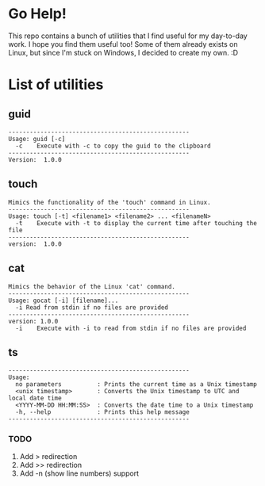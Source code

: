 # Go Help!
This repo contains a bunch of utilities that I find useful for my day-to-day work. I hope you find them useful too!
Some of them already exists on Linux, but since I'm stuck on Windows, I decided to create my own. :D 

# List of utilities
## guid
```text
---------------------------------------------------
Usage: guid [-c]
  -c    Execute with -c to copy the guid to the clipboard
---------------------------------------------------
Version:  1.0.0
```

## touch
```text
Mimics the functionality of the 'touch' command in Linux.
---------------------------------------------------
Usage: touch [-t] <filename1> <filename2> ... <filenameN>
  -t    Execute with -t to display the current time after touching the file
---------------------------------------------------
version:  1.0.0
```

## cat
```text
Mimics the behavior of the Linux 'cat' command.
---------------------------------------------------
Usage: gocat [-i] [filename]...
  -i Read from stdin if no files are provided
---------------------------------------------------
version: 1.0.0
  -i    Execute with -i to read from stdin if no files are provided
```

## ts
```text
---------------------------------------------------
Usage:
  no parameters          : Prints the current time as a Unix timestamp
  <unix timestamp>       : Converts the Unix timestamp to UTC and local date time
  <YYYY-MM-DD HH:MM:SS>  : Converts the date time to a Unix timestamp
  -h, --help             : Prints this help message
---------------------------------------------------
```

### TODO
1. Add > redirection
2. Add >> redirection
3. Add -n (show line numbers) support